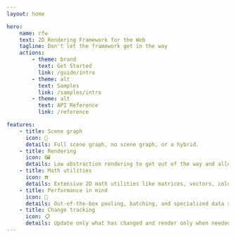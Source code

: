 ```yaml
---
layout: home

hero:
    name: rfw
    text: 2D Rendering Framework for the Web
    tagline: Don't let the framework get in the way
    actions:
        - theme: brand
          text: Get Started
          link: /guide/intro
        - theme: alt
          text: Samples
          link: /samples/intro
        - theme: alt
          text: API Reference
          link: /reference

features:
    - title: Scene graph
      icon: 🌲
      details: Full scene graph, no scene graph, or a hybrid.
    - title: Rendering
      icon: 🖼️
      details: Low abstraction rendering to get out of the way and allow direct access to the graphics library.
    - title: Math utilities
      icon: 𝝅
      details: Extensive 2D math utilities like matrices, vectors, colors, and shapes.
    - title: Performance in mind
      icon: 🚀
      details: Out-of-the-box pooling, batching, and specialized data structures.
    - title: Change tracking
      icon: 📋
      details: Update only what has changed and render only when needed.
---
```

